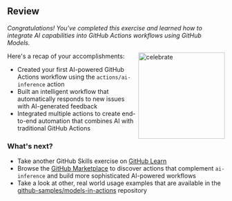 ## Review

_Congratulations! You've completed this exercise and learned how to integrate AI capabilities into GitHub Actions workflows using GitHub Models._

<img src="https://octodex.github.com/images/jetpacktocat.png" alt="celebrate" width=200 align=right>

Here's a recap of your accomplishments:

- Created your first AI-powered GitHub Actions workflow using the `actions/ai-inference` action
- Built an intelligent workflow that automatically responds to new issues with AI-generated feedback
- Integrated multiple actions to create end-to-end automation that combines AI with traditional GitHub Actions

### What's next?

- Take another GitHub Skills exercise on [GitHub Learn](https://learn.github.com/skills)
- Browse the [GitHub Marketplace](https://github.com/marketplace?type=actions) to discover actions that complement `ai-inference` and build more sophisticated AI-powered workflows
- Take a look at other, real world usage examples that are available in the [github-samples/models-in-actions](https://github.com/github-samples/models-in-actions) repository
